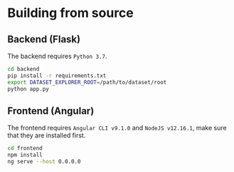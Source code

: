 # Building from source

## Backend (Flask)

The backend requires `Python 3.7`.
```bash
cd backend
pip install -r requirements.txt
export DATASET_EXPLORER_ROOT=/path/to/dataset/root
python app.py
```

## Frontend (Angular)

The frontend requires `Angular CLI v9.1.0` and `NodeJS v12.16.1`, make sure that they are installed first.
```bash
cd frontend
npm install
ng serve --host 0.0.0.0
```
